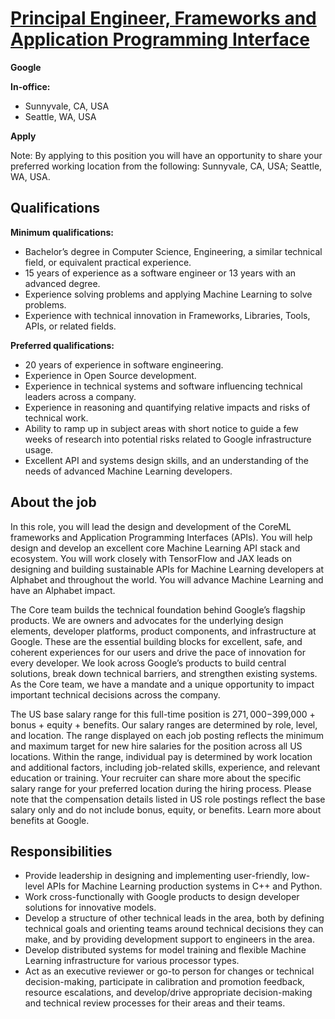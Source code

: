 # [Principal Engineer, Frameworks and Application Programming Interface](https://careers.google.com/jobs/results/135179921921057478-principal-engineer-frameworks-and-application-programming-interface/?distance=50&has_remote=false&hl=pt_BR&jlo=pt_BR&q=Principal%20Engineer)

**Google**

**In-office:**
- Sunnyvale, CA, USA
- Seattle, WA, USA

**Apply**

Note: By applying to this position you will have an opportunity to share your preferred working location from the following: Sunnyvale, CA, USA; Seattle, WA, USA.

## Qualifications

**Minimum qualifications:**
- Bachelor’s degree in Computer Science, Engineering, a similar technical field, or equivalent practical experience.
- 15 years of experience as a software engineer or 13 years with an advanced degree.
- Experience solving problems and applying Machine Learning to solve problems.
- Experience with technical innovation in Frameworks, Libraries, Tools, APIs, or related fields.

**Preferred qualifications:**
- 20 years of experience in software engineering.
- Experience in Open Source development.
- Experience in technical systems and software influencing technical leaders across a company.
- Experience in reasoning and quantifying relative impacts and risks of technical work.
- Ability to ramp up in subject areas with short notice to guide a few weeks of research into potential risks related to Google infrastructure usage.
- Excellent API and systems design skills, and an understanding of the needs of advanced Machine Learning developers.

## About the job

In this role, you will lead the design and development of the CoreML frameworks and Application Programming Interfaces (APIs). You will help design and develop an excellent core Machine Learning API stack and ecosystem. You will work closely with TensorFlow and JAX leads on designing and building sustainable APIs for Machine Learning developers at Alphabet and throughout the world. You will advance Machine Learning and have an Alphabet impact.

The Core team builds the technical foundation behind Google’s flagship products. We are owners and advocates for the underlying design elements, developer platforms, product components, and infrastructure at Google. These are the essential building blocks for excellent, safe, and coherent experiences for our users and drive the pace of innovation for every developer. We look across Google’s products to build central solutions, break down technical barriers, and strengthen existing systems. As the Core team, we have a mandate and a unique opportunity to impact important technical decisions across the company.

The US base salary range for this full-time position is $271,000-$399,000 + bonus + equity + benefits. Our salary ranges are determined by role, level, and location. The range displayed on each job posting reflects the minimum and maximum target for new hire salaries for the position across all US locations. Within the range, individual pay is determined by work location and additional factors, including job-related skills, experience, and relevant education or training. Your recruiter can share more about the specific salary range for your preferred location during the hiring process. Please note that the compensation details listed in US role postings reflect the base salary only and do not include bonus, equity, or benefits. Learn more about benefits at Google.

## Responsibilities

- Provide leadership in designing and implementing user-friendly, low-level APIs for Machine Learning production systems in C++ and Python.
- Work cross-functionally with Google products to design developer solutions for innovative models.
- Develop a structure of other technical leads in the area, both by defining technical goals and orienting teams around technical decisions they can make, and by providing development support to engineers in the area.
- Develop distributed systems for model training and flexible Machine Learning infrastructure for various processor types.
- Act as an executive reviewer or go-to person for changes or technical decision-making, participate in calibration and promotion feedback, resource escalations, and develop/drive appropriate decision-making and technical review processes for their areas and their teams.
